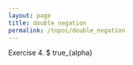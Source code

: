 ```yaml
---
layout: page
title: double negation
permalink: /topoi/double_negation
---
```

Exercise 4. $ true_{alpha}
